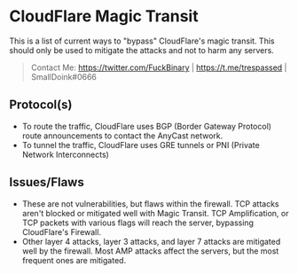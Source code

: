 # CloudFlare Magic Transit 
This is a list of current ways to "bypass" CloudFlare's magic transit. This should only be used to mitigate the attacks and not to harm any servers.
> Contact Me: https://twitter.com/FuckBinary | https://t.me/trespassed | SmallDoink#0666

## Protocol(s)
- To route the traffic, CloudFlare uses BGP (Border Gateway Protocol) route announcements to contact the AnyCast network.
- To tunnel the traffic, CloudFlare uses GRE tunnels or PNI (Private Network Interconnects)

## Issues/Flaws
- These are not vulnerabilities, but flaws within the firewall. TCP attacks aren't blocked or mitigated well with Magic Transit. TCP Amplification, or TCP packets with various flags will reach the server, bypassing CloudFlare's Firewall.
- Other layer 4 attacks, layer 3 attacks, and layer 7 attacks are mitigated well by the firewall. Most AMP attacks affect the servers, but the most frequent ones are mitigated. 

